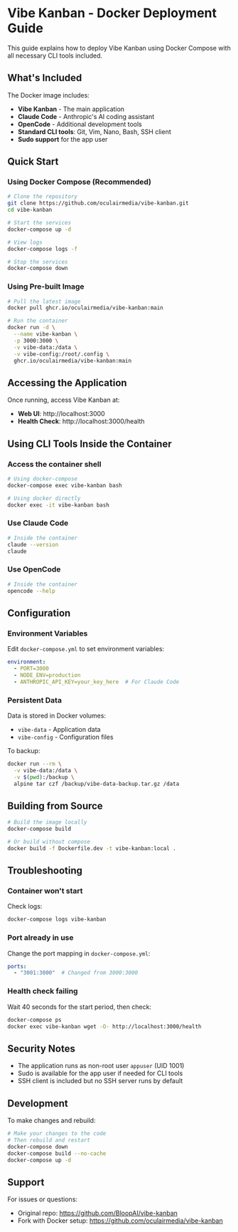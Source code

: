 # Vibe Kanban - Docker Deployment Guide

This guide explains how to deploy Vibe Kanban using Docker Compose with all necessary CLI tools included.

## What's Included

The Docker image includes:
- **Vibe Kanban** - The main application
- **Claude Code** - Anthropic's AI coding assistant
- **OpenCode** - Additional development tools
- **Standard CLI tools**: Git, Vim, Nano, Bash, SSH client
- **Sudo support** for the app user

## Quick Start

### Using Docker Compose (Recommended)

```bash
# Clone the repository
git clone https://github.com/oculairmedia/vibe-kanban.git
cd vibe-kanban

# Start the services
docker-compose up -d

# View logs
docker-compose logs -f

# Stop the services
docker-compose down
```

### Using Pre-built Image

```bash
# Pull the latest image
docker pull ghcr.io/oculairmedia/vibe-kanban:main

# Run the container
docker run -d \
  --name vibe-kanban \
  -p 3000:3000 \
  -v vibe-data:/data \
  -v vibe-config:/root/.config \
  ghcr.io/oculairmedia/vibe-kanban:main
```

## Accessing the Application

Once running, access Vibe Kanban at:
- **Web UI**: http://localhost:3000
- **Health Check**: http://localhost:3000/health

## Using CLI Tools Inside the Container

### Access the container shell

```bash
# Using docker-compose
docker-compose exec vibe-kanban bash

# Using docker directly
docker exec -it vibe-kanban bash
```

### Use Claude Code

```bash
# Inside the container
claude --version
claude
```

### Use OpenCode

```bash
# Inside the container
opencode --help
```

## Configuration

### Environment Variables

Edit `docker-compose.yml` to set environment variables:

```yaml
environment:
  - PORT=3000
  - NODE_ENV=production
  - ANTHROPIC_API_KEY=your_key_here  # For Claude Code
```

### Persistent Data

Data is stored in Docker volumes:
- `vibe-data` - Application data
- `vibe-config` - Configuration files

To backup:
```bash
docker run --rm \
  -v vibe-data:/data \
  -v $(pwd):/backup \
  alpine tar czf /backup/vibe-data-backup.tar.gz /data
```

## Building from Source

```bash
# Build the image locally
docker-compose build

# Or build without compose
docker build -f Dockerfile.dev -t vibe-kanban:local .
```

## Troubleshooting

### Container won't start

Check logs:
```bash
docker-compose logs vibe-kanban
```

### Port already in use

Change the port mapping in `docker-compose.yml`:
```yaml
ports:
  - "3001:3000"  # Changed from 3000:3000
```

### Health check failing

Wait 40 seconds for the start period, then check:
```bash
docker-compose ps
docker exec vibe-kanban wget -O- http://localhost:3000/health
```

## Security Notes

- The application runs as non-root user `appuser` (UID 1001)
- Sudo is available for the app user if needed for CLI tools
- SSH client is included but no SSH server runs by default

## Development

To make changes and rebuild:

```bash
# Make your changes to the code
# Then rebuild and restart
docker-compose down
docker-compose build --no-cache
docker-compose up -d
```

## Support

For issues or questions:
- Original repo: https://github.com/BloopAI/vibe-kanban
- Fork with Docker setup: https://github.com/oculairmedia/vibe-kanban
